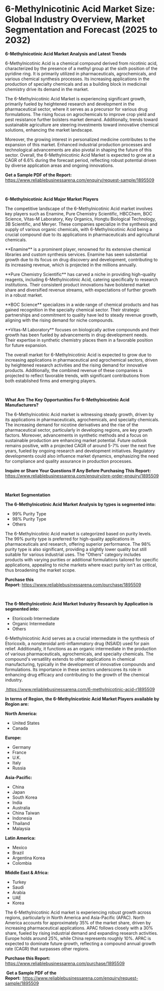 <p><h1>6-Methylnicotinic Acid Market Size: Global Industry Overview, Market Segmentation and Forecast (2025 to 2032)</h1></p><p><strong>6-Methylnicotinic Acid Market Analysis and Latest Trends</strong></p>
<p><p>6-Methylnicotinic Acid is a chemical compound derived from nicotinic acid, characterized by the presence of a methyl group at the sixth position of the pyridine ring. It is primarily utilized in pharmaceuticals, agrochemicals, and various chemical synthesis processes. Its increasing applications in the production of specialty chemicals and as a building block in medicinal chemistry drive its demand in the market.</p><p>The 6-Methylnicotinic Acid Market is experiencing significant growth, primarily fueled by heightened research and development in the pharmaceutical sector, where it serves as a precursor for various drug formulations. The rising focus on agrochemicals to improve crop yield and pest resistance further bolsters market demand. Additionally, trends toward sustainable agriculture are steering investments toward innovative chemical solutions, enhancing the market landscape.</p><p>Moreover, the growing interest in personalized medicine contributes to the expansion of this market. Enhanced industrial production processes and technological advancements are also pivotal in shaping the future of this sector. Overall, the 6-Methylnicotinic Acid Market is expected to grow at a CAGR of 6.6% during the forecast period, reflecting robust potential driven by diverse application areas and ongoing innovations.</p></p>
<p><strong>Get a Sample PDF of the Report:&nbsp;</strong> <a href="https://www.reliablebusinessarena.com/enquiry/request-sample/1895509?utm_campaign=2042&utm_medium=2&utm_source=Github&utm_content=ia&utm_term=19042025&utm_id=6-methylnicotinic-acid">https://www.reliablebusinessarena.com/enquiry/request-sample/1895509</a></p>
<p>&nbsp;</p>
<p><strong>6-Methylnicotinic Acid Major Market Players</strong></p>
<p><p>The competitive landscape of the 6-Methylnicotinic Acid market involves key players such as Enamine, Pure Chemistry Scientific, HBCChem, BOC Science, Vitas-M Laboratory, Key Organics, Hongtu Biological Technology, 3B Scientific, and Meryer. These companies specialize in the synthesis and supply of various organic chemicals, with 6-Methylnicotinic Acid being a crucial compound due to its applications in pharmaceuticals and agricultural chemicals.</p><p>**Enamine** is a prominent player, renowned for its extensive chemical libraries and custom synthesis services. Enamine has seen substantial growth due to its focus on drug discovery and development, contributing to its increasing revenue, which is projected in the millions annually. </p><p>**Pure Chemistry Scientific** has carved a niche in providing high-quality reagents, including 6-Methylnicotinic Acid, catering specifically to research institutions. Their consistent product innovations have bolstered market share and diversified revenue streams, with expectations of further growth in a robust market.</p><p>**BOC Science** specializes in a wide range of chemical products and has gained recognition in the specialty chemical sector. Their strategic partnerships and commitment to quality have led to steady revenue growth, aligning with the rising demand for niche compounds.</p><p>**Vitas-M Laboratory** focuses on biologically active compounds and their growth has been fueled by advancements in drug development needs. Their expertise in synthetic chemistry places them in a favorable position for future expansion.</p><p>The overall market for 6-Methylnicotinic Acid is expected to grow due to increasing applications in pharmaceutical and agrochemical sectors, driven by heightened research activities and the rising demand for innovative products. Additionally, the combined revenue of these companies is projected to reflect favorable trends, with significant contributions from both established firms and emerging players.</p></p>
<p>&nbsp;</p>
<p><strong>What Are The Key Opportunities For 6-Methylnicotinic Acid Manufacturers?</strong></p>
<p><p>The 6-Methylnicotinic Acid market is witnessing steady growth, driven by its applications in pharmaceuticals, agrochemicals, and specialty chemicals. The increasing demand for nicotine derivatives and the rise of the pharmaceutical sector, particularly in developing regions, are key growth factors. Moreover, advancements in synthetic methods and a focus on sustainable production are enhancing market potential. Future outlook remains positive, with a projected CAGR of around 5-7% over the next five years, fueled by ongoing research and development initiatives. Regulatory developments could also influence market dynamics, emphasizing the need for compliance and quality assurance in production processes.</p></p>
<p><strong>Inquire or Share Your Questions If Any Before Purchasing This Report:</strong> <a href="https://www.reliablebusinessarena.com/enquiry/pre-order-enquiry/1895509?utm_campaign=2042&utm_medium=2&utm_source=Github&utm_content=ia&utm_term=19042025&utm_id=6-methylnicotinic-acid">https://www.reliablebusinessarena.com/enquiry/pre-order-enquiry/1895509</a></p>
<p>&nbsp;</p>
<p><strong>Market Segmentation</strong></p>
<p><strong>The 6-Methylnicotinic Acid Market Analysis by types is segmented into:</strong></p>
<p><ul><li>99% Purity Type</li><li>98% Purity Type</li><li>Others</li></ul></p>
<p><p>The 6-Methylnicotinic Acid market is categorized based on purity levels. The 99% purity type is preferred for high-quality applications in pharmaceuticals and research, offering superior performance. The 98% purity type is also significant, providing a slightly lower quality but still suitable for various industrial uses. The "Others" category includes products with varying purities or additional formulations tailored for specific applications, appealing to niche markets where exact purity isn't as critical, thus broadening the market scope.</p></p>
<p><strong>Purchase this Report:&nbsp;</strong><a href="https://www.reliablebusinessarena.com/purchase/1895509?utm_campaign=2042&utm_medium=2&utm_source=Github&utm_content=ia&utm_term=19042025&utm_id=6-methylnicotinic-acid">https://www.reliablebusinessarena.com/purchase/1895509</a></p>
<p>&nbsp;</p>
<p><strong>The 6-Methylnicotinic Acid Market Industry Research by Application is segmented into:</strong></p>
<p><ul><li>Etoricoxib Intermediate</li><li>Organic Intermediate</li><li>Others</li></ul></p>
<p><p>6-Methylnicotinic Acid serves as a crucial intermediate in the synthesis of Etoricoxib, a nonsteroidal anti-inflammatory drug (NSAID) used for pain relief. Additionally, it functions as an organic intermediate in the production of various pharmaceuticals, agrochemicals, and specialty chemicals. The compound's versatility extends to other applications in chemical manufacturing, typically in the development of innovative compounds and formulations. Its importance in these sectors underscores its role in enhancing drug efficacy and contributing to the growth of the chemical industry.</p></p>
<p><a href="https://www.reliablebusinessarena.com/6-methylnicotinic-acid-r1895509?utm_campaign=2042&utm_medium=2&utm_source=Github&utm_content=ia&utm_term=19042025&utm_id=6-methylnicotinic-acid">&nbsp;https://www.reliablebusinessarena.com/6-methylnicotinic-acid-r1895509</a></p>
<p><strong>In terms of Region, the 6-Methylnicotinic Acid Market Players available by Region are:</strong></p>
<p>
    <p> <strong> North America: </strong>
        <ul>
            <li>United States</li>
            <li>Canada</li>
        </ul>
        </p> 
    <p> <strong> Europe: </strong>
        <ul>
            <li>Germany</li>
            <li>France</li>
            <li>U.K.</li>
            <li>Italy</li>
            <li>Russia</li>
        </ul>
        </p> 
    <p> <strong> Asia-Pacific: </strong>
        <ul>
            <li>China</li>
            <li>Japan</li>
            <li>South Korea</li>
            <li>India</li>
            <li>Australia</li>
            <li>China Taiwan</li>
            <li>Indonesia</li>
            <li>Thailand</li>
            <li>Malaysia</li>
        </ul>
        </p> 
    <p> <strong> Latin America: </strong>
        <ul>
            <li>Mexico</li>
            <li>Brazil</li>
            <li>Argentina Korea</li>
            <li>Colombia</li>
        </ul>
        </p> 
    <p> <strong> Middle East & Africa: </strong>
        <ul>
            <li>Turkey</li>
            <li>Saudi</li>
            <li>Arabia</li>
            <li>UAE</li>
            <li>Korea</li>
        </ul>
    </p>
    </p>
<p><p>The 6-Methylnicotinic Acid market is experiencing robust growth across regions, particularly in North America and Asia-Pacific (APAC). North America accounts for approximately 35% of the market share, driven by increasing pharmaceutical applications. APAC follows closely with a 30% share, fueled by rising industrial demand and expanding research activities. Europe holds around 25%, while China represents roughly 10%. APAC is expected to dominate future growth, reflecting a compound annual growth rate (CAGR) that surpasses other regions.</p></p>
<p><strong>Purchase this Report: </strong><a href="https://www.reliablebusinessarena.com/purchase/1895509?utm_campaign=2042&utm_medium=2&utm_source=Github&utm_content=ia&utm_term=19042025&utm_id=6-methylnicotinic-acid">https://www.reliablebusinessarena.com/purchase/1895509</a></p>
<p>&nbsp;<strong>Get a Sample PDF of the Report:&nbsp;&nbsp;</strong><a href="https://www.reliablebusinessarena.com/enquiry/request-sample/1895509?utm_campaign=2042&utm_medium=2&utm_source=Github&utm_content=ia&utm_term=19042025&utm_id=6-methylnicotinic-acid">https://www.reliablebusinessarena.com/enquiry/request-sample/1895509</a></p>
<p><strong></strong></p>
<p><p></p><p></p><p></p></p>